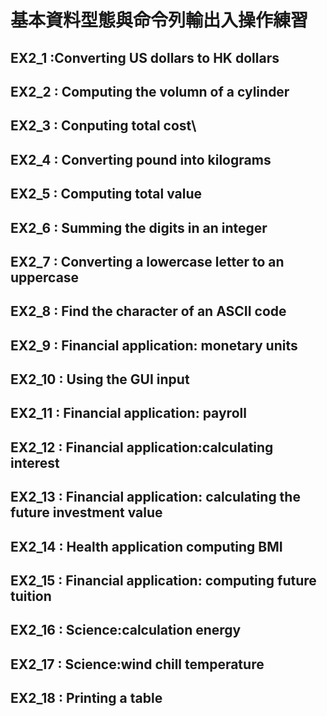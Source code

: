 # 基本資料型態與命令列輸出入操作練習

## EX2_1  :Converting US dollars to HK dollars
## EX2_2 : Computing the volumn of a cylinder
## EX2_3 : Conputing total cost\
## EX2_4 : Converting pound into kilograms
## EX2_5 : Computing total value
## EX2_6 : Summing the digits in an integer
## EX2_7 : Converting a lowercase letter to an uppercase
## EX2_8 : Find the character of an ASCII code
## EX2_9 : Financial application: monetary units
## EX2_10 : Using the GUI input
## EX2_11 : Financial application: payroll
## EX2_12 : Financial application:calculating interest
## EX2_13 : Financial application: calculating the future investment value
## EX2_14 : Health application computing BMI
## EX2_15 : Financial application: computing future tuition
## EX2_16 : Science:calculation energy
## EX2_17 : Science:wind chill temperature 
## EX2_18 : Printing a table
